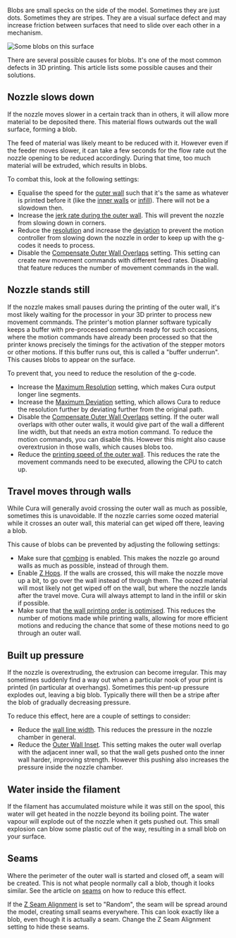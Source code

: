 Blobs are small specks on the side of the model. Sometimes they are just dots. Sometimes they are stripes. They are a visual surface defect and may increase friction between surfaces that need to slide over each other in a mechanism.

![Some blobs on this surface](../../../articles/images/blobs.jpg)

There are several possible causes for blobs. It's one of the most common defects in 3D printing. This article lists some possible causes and their solutions.

Nozzle slows down
----
If the nozzle moves slower in a certain track than in others, it will allow more material to be deposited there. This material flows outwards out the wall surface, forming a blob.

The feed of material was likely meant to be reduced with it. However even if the feeder moves slower, it can take a few seconds for the flow rate out the nozzle opening to be reduced accordingly. During that time, too much material will be extruded, which results in blobs.

To combat this, look at the following settings:
* Equalise the speed for the [outer wall](../speed/speed_wall_0.md) such that it's the same as whatever is printed before it (like the [inner walls](../speed/speed_wall_x.md) or [infill](../speed/speed_infill.md)). There will not be a slowdown then.
* Increase the [jerk rate during the outer wall](../speed/jerk_wall_0.md). This will prevent the nozzle from slowing down in corners.
* Reduce the [resolution](../meshfix/meshfix_maximum_resolution.md) and increase the [deviation](../meshfix/meshfix_maximum_deviation.md) to prevent the motion controller from slowing down the nozzle in order to keep up with the g-codes it needs to process.
* Disable the [Compensate Outer Wall Overlaps](../shell/travel_compensate_overlapping_walls_0_enabled.md) setting. This setting can create new movement commands with different feed rates. Disabling that feature reduces the number of movement commands in the wall.

Nozzle stands still
----
If the nozzle makes small pauses during the printing of the outer wall, it's most likely waiting for the processor in your 3D printer to process new movement commands. The printer's motion planner software typically keeps a buffer with pre-processed commands ready for such occasions, where the motion commands have already been processed so that the printer knows precisely the timings for the activation of the stepper motors or other motions. If this buffer runs out, this is called a "buffer underrun". This causes blobs to appear on the surface.

To prevent that, you need to reduce the resolution of the g-code.
* Increase the [Maximum Resolution](../meshfix/meshfix_maximum_resolution.md) setting, which makes Cura output longer line segments.
* Increase the [Maximum Deviation](../meshfix/meshfix_maximum_deviation.md) setting, which allows Cura to reduce the resolution further by deviating further from the original path.
* Disable the [Compensate Outer Wall Overlaps](../shell/travel_compensate_overlapping_walls_0_enabled.md) setting. If the outer wall overlaps with other outer walls, it would give part of the wall a different line width, but that needs an extra motion command. To reduce the motion commands, you can disable this. However this might also cause overextrusion in those walls, which causes blobs too.
* Reduce the [printing speed of the outer wall](../speed/speed_wall_0.md). This reduces the rate the movement commands need to be executed, allowing the CPU to catch up.

Travel moves through walls
----
While Cura will generally avoid crossing the outer wall as much as possible, sometimes this is unavoidable. If the nozzle carries some oozed material while it crosses an outer wall, this material can get wiped off there, leaving a blob.

This cause of blobs can be prevented by adjusting the following settings:
* Make sure that [combing](../travel/retraction_combing.md) is enabled. This makes the nozzle go around walls as much as possible, instead of through them.
* Enable [Z Hops](../travel/retraction_hop_enabled.md). If the walls are crossed, this will make the nozzle move up a bit, to go over the wall instead of through them. The oozed material will most likely not get wiped off on the wall, but where the nozzle lands after the travel move. Cura will always attempt to land in the infill or skin if possible.
* Make sure that [the wall printing order is optimised](../shell/optimize_wall_printing_order.md). This reduces the number of motions made while printing walls, allowing for more efficient motions and reducing the chance that some of these motions need to go through an outer wall.

Built up pressure
----
If the nozzle is overextruding, the extrusion can become irregular. This may sometimes suddenly find a way out when a particular nook of your print is printed (in particular at overhangs). Sometimes this pent-up pressure explodes out, leaving a big blob. Typically there will then be a stripe after the blob of gradually decreasing pressure.

To reduce this effect, here are a couple of settings to consider:
* Reduce the [wall line width](../resolution/wall_line_width.md). This reduces the pressure in the nozzle chamber in general.
* Reduce the [Outer Wall Inset](../shell/wall_0_inset.md). This setting makes the outer wall overlap with the adjacent inner wall, so that the wall gets pushed onto the inner wall harder, improving strength. However this pushing also increases the pressure inside the nozzle chamber.

Water inside the filament
----
If the filament has accumulated moisture while it was still on the spool, this water will get heated in the nozzle beyond its boiling point. The water vapour will explode out of the nozzle when it gets pushed out. This small explosion can blow some plastic out of the way, resulting in a small blob on your surface.

Seams
----
Where the perimeter of the outer wall is started and closed off, a seam will be created. This is not what people normally call a blob, though it looks similar. See the article on [seams](seam.md) on how to reduce this effect.

If the [Z Seam Alignment](../shell/z_seam_type.md) is set to "Random", the seam will be spread around the model, creating small seams everywhere. This can look exactly like a blob, even though it is actually a seam. Change the Z Seam Alignment setting to hide these seams.